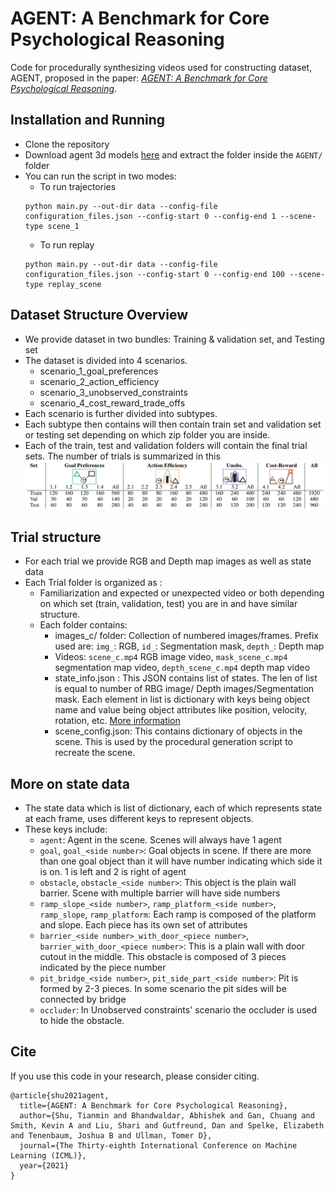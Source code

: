 # AGENT: A Benchmark for Core Psychological Reasoning

Code for procedurally synthesizing videos used for constructing dataset, AGENT, proposed in the paper: [*AGENT: A Benchmark for Core Psychological Reasoning*](https://www.tshu.io/AGENT/AGENT.pdf).  


## Installation and Running
* Clone the repository
* Download agent 3d models [here](https://agent-dataset-storage.s3.us-east.cloud-object-storage.appdomain.cloud/agent_3d_models.zip)
  and extract the folder inside the `AGENT/` folder
* You can run the script in two modes:  
  * To run trajectories
  ```
  python main.py --out-dir data --config-file configuration_files.json --config-start 0 --config-end 1 --scene-type scene_1
  ```
  * To run replay
  ```
  python main.py --out-dir data --config-file configuration_files.json --config-start 0 --config-end 100 --scene-type replay_scene
  ```


## Dataset Structure Overview
* We provide dataset in two bundles: Training & validation set, and Testing set 
* The dataset is divided into 4 scenarios. 
    * scenario_1_goal_preferences
    * scenario_2_action_efficiency
    * scenario_3_unobserved_constraints
    * scenario_4_cost_reward_trade_offs
* Each scenario is further divided into subtypes.
* Each subtype then contains will then contain train set and validation set or testing set depending on which 
  zip folder you are inside.
* Each of the train, test and validation folders will contain the final trial sets. The number of trials is
  summarized in this ![figure](util/fig1.png "The number of trials for each type in AGENT.")
  
## Trial structure
* For each trial we provide RGB and Depth map images as well as state data
* Each Trial folder is organized as :
  * Familiarization and expected or unexpected video or both depending on which set (train, validation, test) 
    you are in and have similar structure.
  * Each folder contains:
    * images_c/ folder: Collection of numbered images/frames. Prefix used are: `img_`: RGB, `id_`: Segmentation 
      mask, `depth_`: Depth map
    * Videos: `scene_c.mp4` RGB image video, `mask_scene_c.mp4` segmentation map video, `depth_scene_c.mp4` 
      depth map video
    * state_info.json : This JSON contains list of states. The len of list is equal to number of RBG image/ 
      Depth images/Segmentation mask. Each element in list is dictionary with keys being object name and value 
      being object attributes like position, velocity, rotation, etc. [More information](#more-on-state-data)
    * scene_config.json: This contains dictionary of objects in the scene. This is used by the procedural generation 
      script to recreate the scene.
## More on state data
* The state data which is list of dictionary, each of which represents state at each frame, uses different keys to 
  represent objects.
* These keys include:
  * `agent`: Agent in the scene. Scenes will always have 1 agent 
  * `goal`, `goal_<side number>`: Goal objects in scene. If there are more than one goal object than it will have number
    indicating which side it is on. 1 is left and 2 is right of agent
  * `obstacle`, `obstacle_<side number>`: This object is the plain wall barrier. Scene with multiple barrier will have 
    side numbers
  * `ramp_slope_<side number>`, `ramp_platform_<side number>`, `ramp_slope`, `ramp_platform`: Each ramp is composed of
    the platform and slope. Each piece has its own set of attributes
  * `barrier_<side number>_with_door_<piece number>`, `barrier_with_door_<piece number>`: This is a plain wall with 
    door cutout in the middle. This obstacle is composed of 3 pieces indicated by the piece number
  * `pit_bridge_<side number>`, `pit_side_part_<side number>`: Pit is formed by 2-3 pieces. In some scenario the pit 
    sides will be connected by bridge
  * `occluder`: In Unobserved constraints' scenario the occluder is used to hide the obstacle. 


## Cite
If you use this code in your research, please consider citing.

```
@article{shu2021agent,
  title={AGENT: A Benchmark for Core Psychological Reasoning},
  author={Shu, Tianmin and Bhandwaldar, Abhishek and Gan, Chuang and Smith, Kevin A and Liu, Shari and Gutfreund, Dan and Spelke, Elizabeth and Tenenbaum, Joshua B and Ullman, Tomer D},
  journal={The Thirty-eighth International Conference on Machine Learning (ICML)},
  year={2021}
}
```
